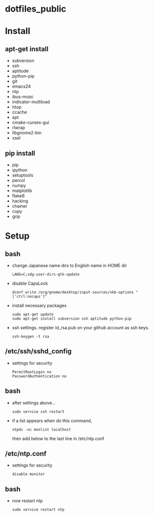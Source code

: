 # dotfiles_public


Install
=======

apt-get install
---------------
  - subversion
  - ssh
  - aptitude
  - python-pip
  - git
  - emacs24
  - ntp
  - ibus-mozc
  - indicator-multiload
  - htop
  - ccache
  - apt
  - cmake-curses-gui
  - rlwrap
  - libgnome2-bin
  - xsel


pip install
-----------
  - pip
  - ipython
  - setuptools
  - percol
  - numpy
  - matplotlib
  - flake8
  - hacking
  - chainer
  - cupy
  - grip


Setup
=====

bash
----
  - change Japanese name dirs to English name in HOME dir
    ```
    LANG=C;xdg-user-dirs-gtk-update
    ```

  - disable CapsLock
    ```
    dconf write /org/gnome/desktop/input-sources/xkb-options "['ctrl:nocaps']"
    ```

  - install necessary packages
    ```
    sudo apt-get update
    sudo apt-get install subversion ssh aptitude python-pip
    ```

  - ssh settings.
    register id_rsa.pub on your github account as ssh keys.
    ```
    ssh-keygen -t rsa
    ```


/etc/ssh/sshd_config
--------------------
  - settings for security
    ```
    PermitRootLogin no
    PasswordAuthentication no
    ```


bash
----
  - after settings above...
    ```
    sudo service ssh restart
    ```

  - if a list appears when do this command,
    ```
    ntpdc -nc monlist localhost
    ```
    then add below to the last line in /etc/ntp.conf


/etc/ntp.conf
-------------
  - settings for security
    ```
    disable monitor
    ```


bash
----
  - now restart ntp
    ```
    sudo service restart ntp
    ```
